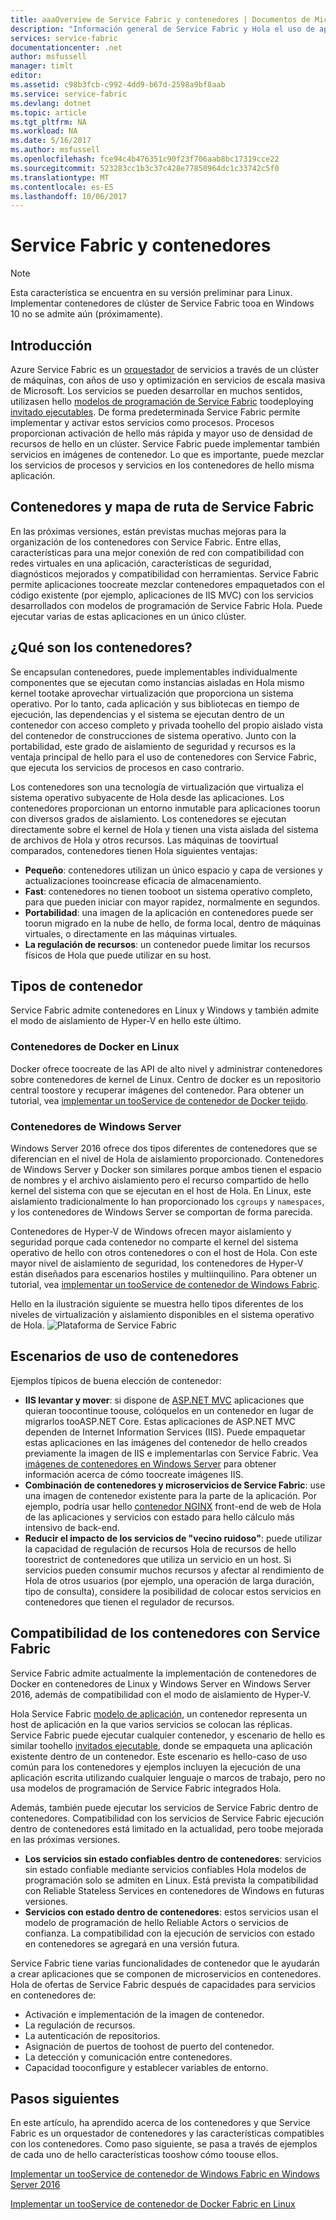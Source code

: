 ```yaml
---
title: aaaOverview de Service Fabric y contenedores | Documentos de Microsoft
description: "Información general de Service Fabric y Hola el uso de aplicaciones de microservicio toodeploy de contenedores. Este artículo proporciona información general del proceso de contenedores se pueden utilizar y Hola capacidades disponibles en Service Fabric."
services: service-fabric
documentationcenter: .net
author: msfussell
manager: timlt
editor: 
ms.assetid: c98b3fcb-c992-4dd9-b67d-2598a9bf8aab
ms.service: service-fabric
ms.devlang: dotnet
ms.topic: article
ms.tgt_pltfrm: NA
ms.workload: NA
ms.date: 5/16/2017
ms.author: msfussell
ms.openlocfilehash: fce94c4b476351c90f23f706aab8bc17319cce22
ms.sourcegitcommit: 523283cc1b3c37c428e77850964dc1c33742c5f0
ms.translationtype: MT
ms.contentlocale: es-ES
ms.lasthandoff: 10/06/2017
---
```

# <a name="service-fabric-and-containers"></a>Service Fabric y contenedores
> [!NOTE]
> Esta característica se encuentra en su versión preliminar para Linux.  Implementar contenedores de clúster de Service Fabric tooa en Windows 10 no se admite aún (próximamente). 
>   

## <a name="introduction"></a>Introducción
Azure Service Fabric es un [orquestador](service-fabric-cluster-resource-manager-introduction.md) de servicios a través de un clúster de máquinas, con años de uso y optimización en servicios de escala masiva de Microsoft. Los servicios se pueden desarrollar en muchos sentidos, utilizasen hello [modelos de programación de Service Fabric](service-fabric-choose-framework.md) toodeploying [invitado ejecutables](service-fabric-deploy-existing-app.md). De forma predeterminada Service Fabric permite implementar y activar estos servicios como procesos. Procesos proporcionan activación de hello más rápida y mayor uso de densidad de recursos de hello en un clúster. Service Fabric puede implementar también servicios en imágenes de contenedor. Lo que es importante, puede mezclar los servicios de procesos y servicios en los contenedores de hello misma aplicación. 

## <a name="containers-and-service-fabric-roadmap"></a>Contenedores y mapa de ruta de Service Fabric
En las próximas versiones, están previstas muchas mejoras para la organización de los contenedores con Service Fabric. Entre ellas, características para una mejor conexión de red con compatibilidad con redes virtuales en una aplicación, características de seguridad, diagnósticos mejorados y compatibilidad con herramientas. Service Fabric permite aplicaciones toocreate mezclar contenedores empaquetados con el código existente (por ejemplo, aplicaciones de IIS MVC) con los servicios desarrollados con modelos de programación de Service Fabric Hola.  Puede ejecutar varias de estas aplicaciones en un único clúster. 

## <a name="what-are-containers"></a>¿Qué son los contenedores?
Se encapsulan contenedores, puede implementables individualmente componentes que se ejecutan como instancias aisladas en Hola mismo kernel tootake aprovechar virtualización que proporciona un sistema operativo. Por lo tanto, cada aplicación y sus bibliotecas en tiempo de ejecución, las dependencias y el sistema se ejecutan dentro de un contenedor con acceso completo y privada toohello del propio aislado vista del contenedor de construcciones de sistema operativo. Junto con la portabilidad, este grado de aislamiento de seguridad y recursos es la ventaja principal de hello para el uso de contenedores con Service Fabric, que ejecuta los servicios de procesos en caso contrario.

Los contenedores son una tecnología de virtualización que virtualiza el sistema operativo subyacente de Hola desde las aplicaciones. Los contenedores proporcionan un entorno inmutable para aplicaciones toorun con diversos grados de aislamiento. Los contenedores se ejecutan directamente sobre el kernel de Hola y tienen una vista aislada del sistema de archivos de Hola y otros recursos. Las máquinas de toovirtual comparados, contenedores tienen Hola siguientes ventajas:

* **Pequeño**: contenedores utilizan un único espacio y capa de versiones y actualizaciones tooincrease eficacia de almacenamiento.
* **Fast**: contenedores no tienen tooboot un sistema operativo completo, para que pueden iniciar con mayor rapidez, normalmente en segundos.
* **Portabilidad**: una imagen de la aplicación en contenedores puede ser toorun migrado en la nube de hello, de forma local, dentro de máquinas virtuales, o directamente en las máquinas virtuales.
* **La regulación de recursos**: un contenedor puede limitar los recursos físicos de Hola que puede utilizar en su host.

## <a name="container-types"></a>Tipos de contenedor
Service Fabric admite contenedores en Linux y Windows y también admite el modo de aislamiento de Hyper-V en hello este último. 

### <a name="docker-containers-on-linux"></a>Contenedores de Docker en Linux
Docker ofrece toocreate de las API de alto nivel y administrar contenedores sobre contenedores de kernel de Linux. Centro de docker es un repositorio central toostore y recuperar imágenes del contenedor.
Para obtener un tutorial, vea [implementar un tooService de contenedor de Docker tejido](service-fabric-get-started-containers-linux.md).

### <a name="windows-server-containers"></a>Contenedores de Windows Server
Windows Server 2016 ofrece dos tipos diferentes de contenedores que se diferencian en el nivel de Hola de aislamiento proporcionado. Contenedores de Windows Server y Docker son similares porque ambos tienen el espacio de nombres y el archivo aislamiento pero el recurso compartido de hello kernel del sistema con que se ejecutan en el host de Hola. En Linux, este aislamiento tradicionalmente lo han proporcionado los `cgroups` y `namespaces`, y los contenedores de Windows Server se comportan de forma parecida.

Contenedores de Hyper-V de Windows ofrecen mayor aislamiento y seguridad porque cada contenedor no comparte el kernel del sistema operativo de hello con otros contenedores o con el host de Hola. Con este mayor nivel de aislamiento de seguridad, los contenedores de Hyper-V están diseñados para escenarios hostiles y multiinquilino.
Para obtener un tutorial, vea [implementar un tooService de contenedor de Windows Fabric](service-fabric-get-started-containers.md).

Hello en la ilustración siguiente se muestra hello tipos diferentes de los niveles de virtualización y aislamiento disponibles en el sistema operativo de Hola.
![Plataforma de Service Fabric][Image1]

## <a name="scenarios-for-using-containers"></a>Escenarios de uso de contenedores
Ejemplos típicos de buena elección de contenedor:

* **IIS levantar y mover**: si dispone de [ASP.NET MVC](https://www.asp.net/mvc) aplicaciones que quieran toocontinue toouse, colóquelos en un contenedor en lugar de migrarlos tooASP.NET Core. Estas aplicaciones de ASP.NET MVC dependen de Internet Information Services (IIS). Puede empaquetar estas aplicaciones en las imágenes del contenedor de hello creados previamente la imagen de IIS e implementarlas con Service Fabric. Vea [imágenes de contenedores en Windows Server](https://msdn.microsoft.com/virtualization/windowscontainers/quick_start/quick_start_images) para obtener información acerca de cómo toocreate imágenes IIS.
* **Combinación de contenedores y microservicios de Service Fabric**: use una imagen de contenedor existente para la parte de la aplicación. Por ejemplo, podría usar hello [contenedor NGINX](https://hub.docker.com/_/nginx/) front-end de web de Hola de las aplicaciones y servicios con estado para hello cálculo más intensivo de back-end.
* **Reducir el impacto de los servicios de "vecino ruidoso"**: puede utilizar la capacidad de regulación de recursos Hola de recursos de hello toorestrict de contenedores que utiliza un servicio en un host. Si servicios pueden consumir muchos recursos y afectar al rendimiento de Hola de otros usuarios (por ejemplo, una operación de larga duración, tipo de consulta), considere la posibilidad de colocar estos servicios en contenedores que tienen el regulador de recursos.

## <a name="service-fabric-support-for-containers"></a>Compatibilidad de los contenedores con Service Fabric
Service Fabric admite actualmente la implementación de contenedores de Docker en contenedores de Linux y Windows Server en Windows Server 2016, además de compatibilidad con el modo de aislamiento de Hyper-V. 

Hola Service Fabric [modelo de aplicación](service-fabric-application-model.md), un contenedor representa un host de aplicación en la que varios servicios se colocan las réplicas. Service Fabric puede ejecutar cualquier contenedor, y escenario de hello es similar toohello [invitados ejecutable](service-fabric-deploy-existing-app.md), donde se empaqueta una aplicación existente dentro de un contenedor. Este escenario es hello-caso de uso común para los contenedores y ejemplos incluyen la ejecución de una aplicación escrita utilizando cualquier lenguaje o marcos de trabajo, pero no usa modelos de programación de Service Fabric integrados Hola.

Además, también puede ejecutar los servicios de Service Fabric dentro de contenedores. Compatibilidad con los servicios de Service Fabric ejecución dentro de contenedores está limitado en la actualidad, pero toobe mejorada en las próximas versiones.

* **Los servicios sin estado confiables dentro de contenedores**: servicios sin estado confiable mediante servicios confiables Hola modelos de programación solo se admiten en Linux. Está prevista la compatibilidad con Reliable Stateless Services en contenedores de Windows en futuras versiones.
* **Servicios con estado dentro de contenedores**: estos servicios usan el modelo de programación de hello Reliable Actors o servicios de confianza. La compatibilidad con la ejecución de servicios con estado en contenedores se agregará en una versión futura.

Service Fabric tiene varias funcionalidades de contenedor que le ayudarán a crear aplicaciones que se componen de microservicios en contenedores. Hola de ofertas de Service Fabric después de capacidades para servicios en contenedores de:

* Activación e implementación de la imagen de contenedor.
* La regulación de recursos.
* La autenticación de repositorios.
* Asignación de puertos de toohost de puerto del contenedor.
* La detección y comunicación entre contenedores.
* Capacidad tooconfigure y establecer variables de entorno.

## <a name="next-steps"></a>Pasos siguientes
En este artículo, ha aprendido acerca de los contenedores y que Service Fabric es un orquestador de contenedores y las características compatibles con los contenedores. Como paso siguiente, se pasa a través de ejemplos de cada uno de hello características tooshow cómo toouse ellos.

[Implementar un tooService de contenedor de Windows Fabric en Windows Server 2016](service-fabric-get-started-containers.md)

[Implementar un tooService de contenedor de Docker Fabric en Linux](service-fabric-get-started-containers-linux.md)

[Image1]: media/service-fabric-containers/Service-Fabric-Types-of-Isolation.png
